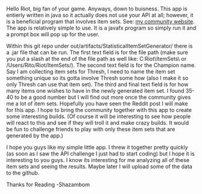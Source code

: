 Hello Riot, 
big fan of your game. Anyways, down to buisness.
This app is entierly written in java so it actually does not use your API at all; however, it is a beneficial program 
that involves item sets. See: <a href="shazambom.com">my community website</a>. 
The app is relatively simple to use. It is a javafx program so simply run it and a prompt box will pop up for the user.

Within this git repo under out/artifacts/StatisticalItemSetGenerator/ there is a .jar file that can be run. The first text
field is for the file path (make sure you put a slash at the end of the file path as well like: C:Riot\ItemSets\ or /Users/Rito/Riot/ItemSets/).
The second text field is for the Champion name. Say I am collecting item sets for Thresh, I need to name the item set 
something unique so its gotta involve Thresh some how (also I make it so only Thresh can use that item set). The third 
and final text field is for how many items one wishes to have in the newly generated item set. I found 35-40 to be a good number
but I will find out more once the community gives me a lot of item sets. Hopefully you have seen the Reddit post I will 
make for this app. I hope to bring the community together with this app to create some interesting builds. (Of course 
it will be interesting to see how people will react to this and see if they will troll it and make crazy builds. It 
would be fun to challenge friends to play with only these item sets that are generated by the app.)

I hope you guys like my simple little app. I threw it together pretty quickly (as soon as I saw the API challenge I just 
had to start coding) but I hope it is interesting to you guys. I know its interesting for me analyzing all of these item 
sets and seeing the results. Maybe later I will upload some of the data to the github. 

Thanks for Reading
-Shazambom
